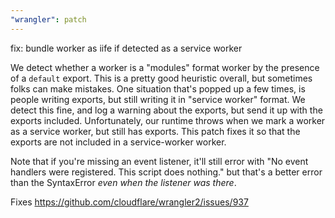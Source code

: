 ```yaml
---
"wrangler": patch
---
```


fix: bundle worker as iife if detected as a service worker

We detect whether a worker is a "modules" format worker by the presence of a `default` export. This is a pretty good heuristic overall, but sometimes folks can make mistakes. One situation that's popped up a few times, is people writing exports, but still writing it in "service worker" format. We detect this fine, and log a warning about the exports, but send it up with the exports included. Unfortunately, our runtime throws when we mark a worker as a service worker, but still has exports. This patch fixes it so that the exports are not included in a service-worker worker.

Note that if you're missing an event listener, it'll still error with "No event handlers were registered. This script does nothing." but that's a better error than the SyntaxError _even when the listener was there_.

Fixes https://github.com/cloudflare/wrangler2/issues/937
